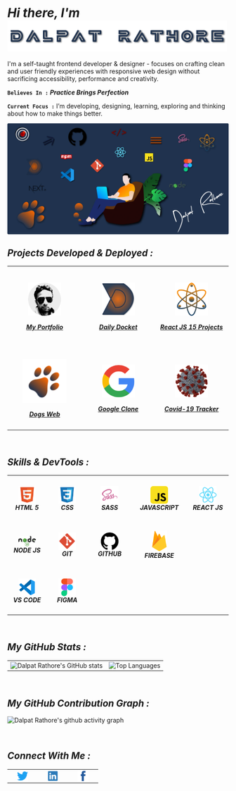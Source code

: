 <h1><i>Hi there,  I'm  <img align="center" alt="Dalpat Rathore" width="500" src="https://github.com/DalpatRathore/dalpatrathore/blob/main/assets/images/name.svg"> </i> </h1>
<!-- <h1><i>Hi there,  I'm Dalpat Rathore</i></h1> -->

I'm a self-taught frontend developer & designer - focuses on crafting clean and user friendly experiences with responsive web design without sacrificing accessibility, performance and creativity.

**`Believes In :`** <strong> <i> Practice Brings Perfection </i> </strong>

**`Current Focus :`** I’m developing, designing, learning, exploring and thinking about how to make things better.

<img align="center" alt="hero image" src="https://github.com/DalpatRathore/dalpatrathore/blob/main/assets/images/heroImg0.webp">

<br>

<h2><i>Projects Developed & Deployed :</i></h2>

<table>

  <tr>
    <td align='center' width="250" height="180">
      <a href="https://dalpatrathoredev.web.app">
          <img align="center" alt="dalpat rathore" width="75px" src="https://github.com/DalpatRathore/dalpatrathore/blob/main/assets/images/dalpatrathore.png" />
           <br>
           <br>
          <strong><i>My Portfolio</i></strong>
     </a>
   </td>
      
   <td align='center' width="250" height="180">
     <a href="https://dailydocket.web.app/">
        <img align="center" alt="daily-docket" width="75px" src="https://github.com/DalpatRathore/dalpatrathore/blob/main/assets/images/dailydocket.png" />
           <br>
           <br>
      <strong><i>Daily Docket</i></strong>
    </a>
   </td>
    
   <td align='center' width="250" height="180">
     <a href="https://react15proj.web.app">
         <img align="center" alt="react-15-porjects" width="75px" src="https://github.com/DalpatRathore/dalpatrathore/blob/main/assets/images/react15proj.png" />
           <br>
           <br>
      <strong><i>React JS 15 Projects</i></strong>
    </a>
  </td>       
</tr>

<tr>
   <td align='center' width="250" height="180">
     <a href="https://dogsdetails.web.app/">
       <img align="center" alt="dogs-web" width="100px" src="https://github.com/DalpatRathore/dalpatrathore/blob/main/assets/images/dogsweb.png" />
           <br>
           <br>
      <strong><i>Dogs Web</i></strong>
    </a>
  </td>
    
 <td align='center' width="250" height="180">
       <a href="https://cloneapp111.web.app/">
        <img align="center" alt="Google-Clone" width="75px" src="https://github.com/DalpatRathore/dalpatrathore/blob/main/assets/images/googleclone.png" />
           </br>
           </br>
       <strong><i>Google Clone</i></strong>
    </a>
 </td>
    
 <td align='center' width="250" height="180">
      <a href="https://covid19tracks.web.app/">
        <img align="center" alt="Covid-19" width="75px" src="https://github.com/DalpatRathore/dalpatrathore/blob/main/assets/images/covid19.png" />
           <br>
           <br>
        <strong><i>Covid-19 Tracker</i></strong>
      </a>
    </td> 
 </tr>

</table>

<br>

<h2><i>Skills & DevTools :</i></h2>

<table>
<tr>
    <td align='center' width="200" height="100">
       <img align='center' alt="HTML5" width="40px" src="https://github.com/DalpatRathore/dalpatrathore/blob/main/assets/icons/html.svg" />
         </br>
      <strong><i>HTML 5</i></strong>
    </td>
    <td align='center'width="200" height="100">
       <img align='center' alt="CSS3" width="40px" src="https://github.com/DalpatRathore/dalpatrathore/blob/main/assets/icons/css.svg" />
         </br>
      <strong><i>CSS</i></strong>
    </td>
    <td align='center' width="200" height="100">
       <img align="center" alt="Sass" width="40px" src="https://github.com/DalpatRathore/dalpatrathore/blob/main/assets/icons/sass.svg" />
         </br>
      <strong><i>SASS</i></strong>
    </td>
    <td align='center' width="200" height="100">
       <img align="center" alt="JavaScript" width="40px" src="https://github.com/DalpatRathore/dalpatrathore/blob/main/assets/icons/javascript.svg" />
         </br>
      <strong><i>JAVASCRIPT</i></strong>
    </td>
     <td align='center' width="200" height="100">
       <img align="center" alt="React" width="40px" src="https://github.com/DalpatRathore/dalpatrathore/blob/main/assets/icons/react.svg" />
         </br>
      <strong><i>REACT JS</i></strong>
    </td>
</tr>
<tr>
    <td align='center' width="200" height="100">
       <img align="center" alt="React" width="40px" src="https://github.com/DalpatRathore/dalpatrathore/blob/main/assets/icons/nodejs.svg" />
         </br>
      <strong><i>NODE JS</i></strong>
    </td>
    <td align='center'width="200" height="100">
       <img align="center" alt="Git" width="40px" src="https://github.com/DalpatRathore/dalpatrathore/blob/main/assets/icons/git.svg" />
         </br>
      <strong><i>GIT</i></strong>
    </td>
    <td align='center' width="200" height="100">
       <img align="center" alt="GitHub" width="40px" src="https://github.com/DalpatRathore/dalpatrathore/blob/main/assets/icons/github.svg" />
         </br>
     <strong><i>GITHUB</i></strong>
    </td> 
     <td align='center' width="200" height="100">
       <img align="center" alt="Firebase" width="35px" src="https://github.com/DalpatRathore/dalpatrathore/blob/main/assets/icons/firebase.svg" />
         </br>
     <strong><i>FIREBASE</i></strong>
    </td>    
</tr>
<tr>
    <td align='center' width="200" height="100">
       <img align="center" alt="Visual Studio Code" width="40px" src="https://github.com/DalpatRathore/dalpatrathore/blob/main/assets/icons/vscode.svg" />
         </br>
      <strong><i>VS CODE</i></strong>
    </td>
    <td align='center' width="200" height="100">
       <img align="center" alt="Figma" width="40px" src="https://github.com/DalpatRathore/dalpatrathore/blob/main/assets/icons/figma.svg" />
         </br>
      <strong><i>FIGMA</i></strong>
    </td>
</tr>
</table>

<br>

<h2><i>My GitHub Stats :</i></h2>

<table>
  <tr>
    <td valign="top"><img src="https://github-readme-stats.vercel.app/api?username=DalpatRathore&count_private=true&theme=algolia&show_icons=true&icon_color=FFA500&title_color=f4791f&bg_color=0,0F2027,03071e&text_color=FFF" alt ="Dalpat Rathore's GitHub stats"/></td>
    <td valign="top"><img src="https://github-readme-stats.vercel.app/api/top-langs/?username=DalpatRathore&layout=compact&langs_count=10" alt ="Top Languages"/></td>
  </tr>
</table>

<br>

<h2><i>My GitHub Contribution Graph :</i></h2>

![Dalpat Rathore's github activity graph](https://activity-graph.herokuapp.com/graph?username=DalpatRathore&theme=rogue&line=f4791f&point=461220)

<br>

<h2><i>Connect With Me :</i></h2>

<table>
<tr>
    <td align='center' width="55"> <a href="https://twitter.com/ingenuity_brain"><img align="center" alt="twitter" width="25px" src="https://github.com/DalpatRathore/dalpatrathore/blob/main/assets/icons/twitter.svg" /></a>  </td>
   <td align='center' width="55"> <a href="https://linkedin.com/in/dalpatrathore"><img align="center" alt="linkedIn" width="25px" src="https://github.com/DalpatRathore/dalpatrathore/blob/main/assets/icons/linkedin.svg" /></a>  </td>
   <td align='center' width="55"> <a href="https://www.facebook.com/dalpat.rathore"><img align="center" alt="facebook" width="25px" src="https://github.com/DalpatRathore/dalpatrathore/blob/main/assets/icons/facebook.svg" /></a>  </td>
</tr>
</table>

